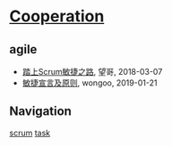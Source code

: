 # [Cooperation](http://cooperation.sisopipo.com)

## agile
* [踏上Scrum敏捷之路](/agile/agile-scrum), 望哥, 2018-03-07
* [敏捷宣言及原则](/agile/agile-manifesto), wongoo, 2019-01-21

## Navigation
[scrum](/agile/scrum/)
[task](/agile/task/)

